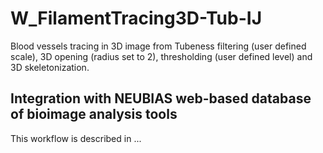 # W_FilamentTracing3D-Tub-IJ
Blood vessels tracing in 3D image from Tubeness filtering (user defined scale), 3D opening (radius set to 2), thresholding (user defined level) and 3D skeletonization.

## Integration with NEUBIAS web-based database of bioimage analysis tools 
This workflow is described in ...
